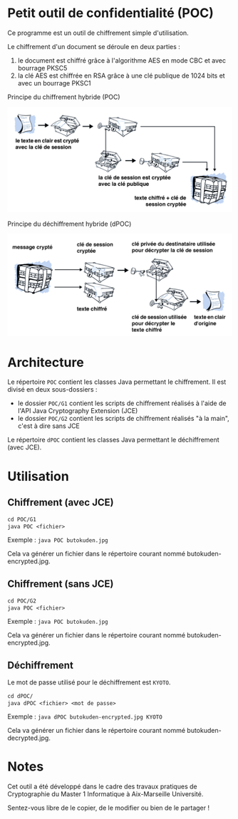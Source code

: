 # Petit outil de confidentialité (POC)

Ce programme est un outil de chiffrement simple d'utilisation. 

Le chiffrement d'un document se déroule en deux parties :

1. le document est chiffré grâce à l'algorithme AES en mode CBC et avec bourrage PKSC5
2. la clé AES est chiffrée en RSA grâce à une clé publique de 1024 bits et avec un bourrage PKSC1

Principe du chiffrement hybride (POC)

![Principe du chiffrement hybride](images/principe_chiffrement_poc.png "Principe du chiffrement hybride")


Principe du déchiffrement hybride (dPOC)

![Principe du déchiffrement hybride](images/principe_dechiffrement_dpoc.png "Principe du déchiffrement hybride")

# Architecture

Le répertoire `POC` contient les classes Java permettant le chiffrement. Il est divisé en deux sous-dossiers :

* le dossier `POC/G1` contient les scripts de chiffrement réalisés à l'aide de l'API Java Cryptography Extension (JCE)
* le dossier `POC/G2` contient les scripts de chiffrement réalisés "à la main", c'est à dire sans JCE


Le répertoire `dPOC` contient les classes Java permettant le déchiffrement (avec JCE).

# Utilisation

## Chiffrement (avec JCE)

    cd POC/G1
    java POC <fichier>
    
Exemple : `java POC butokuden.jpg`

Cela va générer un fichier dans le répertoire courant nommé butokuden-encrypted.jpg.

## Chiffrement (sans JCE)

    cd POC/G2
    java POC <fichier>
    
Exemple : `java POC butokuden.jpg`

Cela va générer un fichier dans le répertoire courant nommé butokuden-encrypted.jpg.

## Déchiffrement

Le mot de passe utilisé pour le déchiffrement est `KYOTO`.

    cd dPOC/
    java dPOC <fichier> <mot de passe>
    
Exemple : `java dPOC butokuden-encrypted.jpg KYOTO`

Cela va générer un fichier dans le répertoire courant nommé butokuden-decrypted.jpg.

# Notes

Cet outil a été développé dans le cadre des travaux pratiques de Cryptographie du Master 1 Informatique à Aix-Marseille Université.

Sentez-vous libre de le copier, de le modifier ou bien de le partager !
